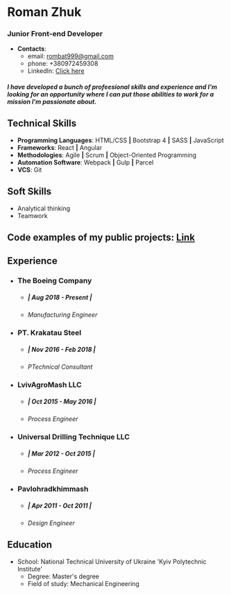 # Roman Zhuk

### Junior Front-end Developer

- **Contacts**:
  - email: rombat999@gmail.com
  - phone: +380972459308
  - LinkedIn: [Click here](https://www.linkedin.com/in/roman-zhuk/)


##### I have developed a bunch of profeesional skills and experience and I’m looking for an opportunity where I can put those abilities to work for a mission I’m passionate about.


## Technical Skills
* **Programming Languages**: HTML/CSS **|** Bootstrap 4 **|** SASS **|** JavaScript
* **Frameworks**: React **|** Angular
* **Methodologies**: Agile **|** Scrum **|** Object-Oriented Programming
* **Automation Software**:   Webpack **|** Gulp **|** Parcel
* **VCS**: Git 

## Soft Skills
* Analytical thinking
* Teamwork

## Code examples of my public projects: [Link](https://github.com/ferdigo)

## Experience

* ### The Boeing Company
  - ##### | Aug 2018 - Present |
  - *Manufacturing Engineer*

* ### PT. Krakatau Steel
  - ##### | Nov 2016 - Feb 2018 |
  - *PTechnical Consultant*

* ### LvivAgroMash LLC
  - ##### | Oct 2015 - May 2016 |
  - *Process Engineer*

* ### Universal Drilling Technique LLC
  - ##### | Mar 2012 - Oct 2015 |
  - *Process Engineer*

* ### Pavlohradkhimmash 
  - ##### | Apr 2011 - Oct 2011 |
  - *Design Engineer*

## Education
* School: National Technical University of Ukraine 'Kyiv Polytechnic Institute'
  * Degree: Master's degree
   * Field of study: Mechanical Engineering

